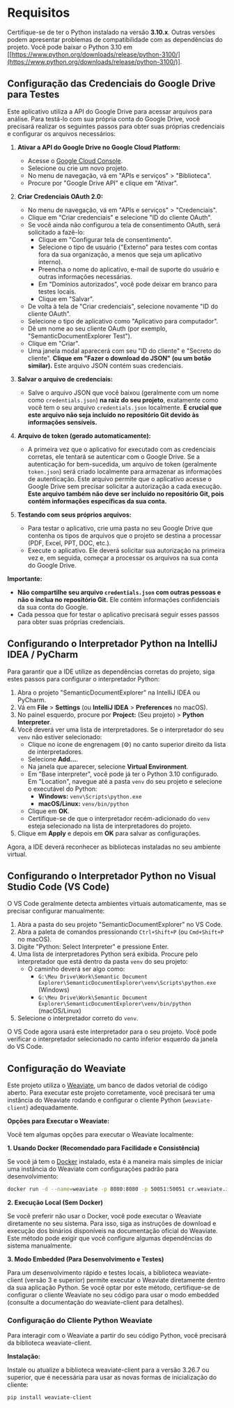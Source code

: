 # Requisitos

Certifique-se de ter o Python instalado na versão **3.10.x**. Outras versões podem apresentar problemas de compatibilidade com as dependências do projeto. Você pode baixar o Python 3.10 em [[https://www.python.org/downloads/release/python-3100/](https://www.python.org/downloads/release/python-3100/)].

## Configuração das Credenciais do Google Drive para Testes

Este aplicativo utiliza a API do Google Drive para acessar arquivos para análise. Para testá-lo com sua própria conta do Google Drive, você precisará realizar os seguintes passos para obter suas próprias credenciais e configurar os arquivos necessários:

1.  **Ativar a API do Google Drive no Google Cloud Platform:**
    * Acesse o [Google Cloud Console](https://console.cloud.google.com/).
    * Selecione ou crie um novo projeto.
    * No menu de navegação, vá em "APIs e serviços" > "Biblioteca".
    * Procure por "Google Drive API" e clique em "Ativar".

2.  **Criar Credenciais OAuth 2.0:**
    * No menu de navegação, vá em "APIs e serviços" > "Credenciais".
    * Clique em "Criar credenciais" e selecione "ID do cliente OAuth".
    * Se você ainda não configurou a tela de consentimento OAuth, será solicitado a fazê-lo:
        * Clique em "Configurar tela de consentimento".
        * Selecione o tipo de usuário ("Externo" para testes com contas fora da sua organização, a menos que seja um aplicativo interno).
        * Preencha o nome do aplicativo, e-mail de suporte do usuário e outras informações necessárias.
        * Em "Domínios autorizados", você pode deixar em branco para testes locais.
        * Clique em "Salvar".
    * De volta à tela de "Criar credenciais", selecione novamente "ID do cliente OAuth".
    * Selecione o tipo de aplicativo como "Aplicativo para computador".
    * Dê um nome ao seu cliente OAuth (por exemplo, "SemanticDocumentExplorer Test").
    * Clique em "Criar".
    * Uma janela modal aparecerá com seu "ID do cliente" e "Secreto do cliente". **Clique em "Fazer o download do JSON" (ou um botão similar).** Este arquivo JSON contém suas credenciais.

3.  **Salvar o arquivo de credenciais:**
    * Salve o arquivo JSON que você baixou (geralmente com um nome como `credentials.json`) **na raiz do seu projeto**, exatamente como você tem o seu arquivo `credentials.json` localmente. **É crucial que este arquivo não seja incluído no repositório Git devido às informações sensíveis.**

4.  **Arquivo de token (gerado automaticamente):**
    * A primeira vez que o aplicativo for executado com as credenciais corretas, ele tentará se autenticar com o Google Drive. Se a autenticação for bem-sucedida, um arquivo de token (geralmente `token.json`) será criado localmente para armazenar as informações de autenticação. Este arquivo permite que o aplicativo acesse o Google Drive sem precisar solicitar a autorização a cada execução. **Este arquivo também não deve ser incluído no repositório Git, pois contém informações específicas da sua conta.**

5.  **Testando com seus próprios arquivos:**
    * Para testar o aplicativo, crie uma pasta no seu Google Drive que contenha os tipos de arquivos que o projeto se destina a processar (PDF, Excel, PPT, DOC, etc.).
    * Execute o aplicativo. Ele deverá solicitar sua autorização na primeira vez e, em seguida, começar a processar os arquivos na sua conta do Google Drive.

**Importante:**

* **Não compartilhe seu arquivo `credentials.json` com outras pessoas e não o inclua no repositório Git.** Ele contém informações confidenciais da sua conta do Google.
* Cada pessoa que for testar o aplicativo precisará seguir esses passos para obter suas próprias credenciais.

## Configurando o Interpretador Python na IntelliJ IDEA / PyCharm

Para garantir que a IDE utilize as dependências corretas do projeto, siga estes passos para configurar o interpretador Python:

1.  Abra o projeto "SemanticDocumentExplorer" na IntelliJ IDEA ou PyCharm.
2.  Vá em **File** > **Settings** (ou **IntelliJ IDEA** > **Preferences** no macOS).
3.  No painel esquerdo, procure por **Project:** (Seu projeto) > **Python Interpreter**.
4.  Você deverá ver uma lista de interpretadores. Se o interpretador do seu `venv` não estiver selecionado:
    * Clique no ícone de engrenagem (⚙️) no canto superior direito da lista de interpretadores.
    * Selecione **Add...**.
    * Na janela que aparecer, selecione **Virtual Environment**.
    * Em "Base interpreter", você pode já ter o Python 3.10 configurado. Em "Location", navegue até a pasta `venv` do seu projeto e selecione o executável do Python:
        * **Windows:** `venv\Scripts\python.exe`
        * **macOS/Linux:** `venv/bin/python`
    * Clique em **OK**.
    * Certifique-se de que o interpretador recém-adicionado do `venv` esteja selecionado na lista de interpretadores do projeto.
5.  Clique em **Apply** e depois em **OK** para salvar as configurações.

Agora, a IDE deverá reconhecer as bibliotecas instaladas no seu ambiente virtual.

## Configurando o Interpretador Python no Visual Studio Code (VS Code)

O VS Code geralmente detecta ambientes virtuais automaticamente, mas se precisar configurar manualmente:

1.  Abra a pasta do seu projeto "SemanticDocumentExplorer" no VS Code.
2.  Abra a paleta de comandos pressionando `Ctrl+Shift+P` (ou `Cmd+Shift+P` no macOS).
3.  Digite "Python: Select Interpreter" e pressione Enter.
4.  Uma lista de interpretadores Python será exibida. Procure pelo interpretador que está dentro da pasta `venv` do seu projeto:
    * O caminho deverá ser algo como:
        * `G:\Meu Drive\Work\Semantic Document Explorer\SemanticDocumentExplorer\venv\Scripts\python.exe` (Windows)
        * `G:\Meu Drive\Work\Semantic Document Explorer\SemanticDocumentExplorer\venv/bin/python` (macOS/Linux)
5.  Selecione o interpretador correto do `venv`.

O VS Code agora usará este interpretador para o seu projeto. Você pode verificar o interpretador selecionado no canto inferior esquerdo da janela do VS Code.

## Configuração do Weaviate

Este projeto utiliza o [Weaviate](https://weaviate.io/), um banco de dados vetorial de código aberto. Para executar este projeto corretamente, você precisará ter uma instância do Weaviate rodando e configurar o cliente Python (`weaviate-client`) adequadamente.

**Opções para Executar o Weaviate:**

Você tem algumas opções para executar o Weaviate localmente:

**1. Usando Docker (Recomendado para Facilidade e Consistência)**

Se você já tem o [Docker](https://www.docker.com/) instalado, esta é a maneira mais simples de iniciar uma instância do Weaviate com configurações padrão para desenvolvimento:

```bash
docker run -d --name=weaviate -p 8080:8080 -p 50051:50051 cr.weaviate.io/semitechnologies/weaviate:1.24.3
```

**2. Execução Local (Sem Docker)**

Se você preferir não usar o Docker, você pode executar o Weaviate diretamente no seu sistema. Para isso, siga as instruções de download e execução dos binários disponíveis na documentação oficial do Weaviate. Este método pode exigir que você configure algumas dependências do sistema manualmente.

**3. Modo Embedded (Para Desenvolvimento e Testes)**

Para um desenvolvimento rápido e testes locais, a biblioteca weaviate-client (versão 3 e superior) permite executar o Weaviate diretamente dentro da sua aplicação Python. Se você optar por este método, certifique-se de configurar o cliente Weaviate no seu código para usar o modo embedded (consulte a documentação do weaviate-client para detalhes).

### Configuração do Cliente Python Weaviate

Para interagir com o Weaviate a partir do seu código Python, você precisará da biblioteca weaviate-client.

**Instalação:**

Instale ou atualize a biblioteca weaviate-client para a versão 3.26.7 ou superior, que é necessária para usar as novas formas de inicialização do cliente:
```bash
pip install weaviate-client
```


